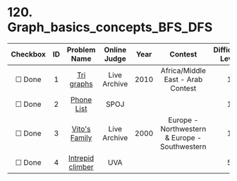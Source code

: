 # 120. Graph_basics_concepts_BFS_DFS


| Checkbox | ID | Problem Name|Online Judge|Year|Contest|Difficulty Level|
|:---:|:---:|:---:|:---:|:---:|:---:|:---:|
|&#9744; Done|1|[Tri graphs](https://icpcarchive.ecs.baylor.edu/index.php?option=onlinejudge&page=show_problem&problem=2968)|Live Archive|2010|Africa/Middle East - Arab Contest|1|
|&#9744; Done|2|[Phone List](http://www.spoj.com/problems/PHONELST/)|SPOJ|||1|
|&#9744; Done|3|[Vito's Family](https://icpcarchive.ecs.baylor.edu/index.php?option=onlinejudge&page=show_problem&problem=203)|Live Archive|2000|Europe - Northwestern & Europe - Southwestern|1|
|&#9744; Done|4|[Intrepid climber](https://uva.onlinejudge.org/index.php?option=onlinejudge&page=show_problem&problem=4727)|UVA|||5|
